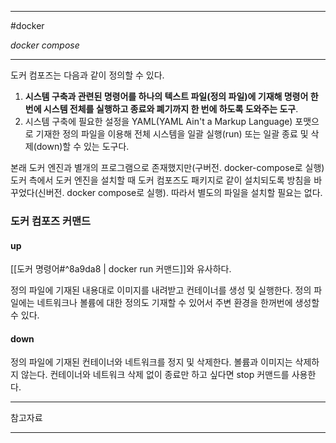 
---

#docker

*docker compose*

---

도커 컴포즈는 다음과 같이 정의할 수 있다. 

1. **시스템 구축과 관련된 명령어를 하나의 텍스트 파일(정의 파일)에 기재해 명령어 한번에 시스템 전체를 실행하고 종료와 폐기까지 한 번에 하도록 도와주는 도구**.
2. 시스템 구축에 필요한 설정을 YAML(YAML Ain't a Markup Language) 포맷으로 기재한 정의 파일을 이용해 전체 시스템을 일괄 실행(run) 또는 일괄 종료 및 삭제(down)할 수 있는 도구다.

본래 도커 엔진과 별개의 프로그램으로 존재했지만(구버전. docker-compose로 실행) 도커 측에서 도커 엔진을 설치할 때 도커 컴포즈도 패키지로 같이 설치되도록 방침을 바꾸었다(신버전. docker compose로 실행). 따라서 별도의 파일을 설치할 필요는 없다.

### 도커 컴포즈 커맨드

#### up

[[도커 명령어#^8a9da8 | docker run 커맨드]]와 유사하다.

정의 파일에 기재된 내용대로 이미지를 내려받고 컨테이너를 생성 및 실행한다. 정의 파일에는 네트워크나 볼륨에 대한 정의도 기재할 수 있어서 주변 환경을 한꺼번에 생성할 수 있다.

#### down

정의 파일에 기재된 컨테이너와 네트워크를 정지 및 삭제한다. 볼륨과 이미지는 삭제하지 않는다. 컨테이너와 네트워크 삭제 없이 종료만 하고 싶다면 stop 커맨드를 사용한다.

---

참고자료



---